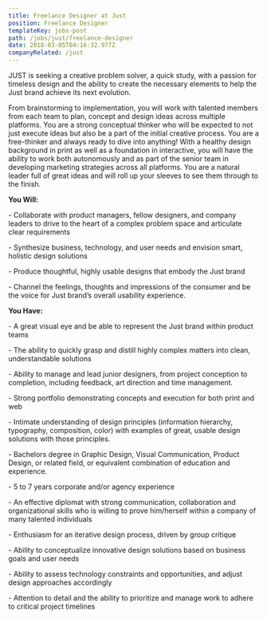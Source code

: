```yaml
---
title: Freelance Designer at Just
position: Freelance Designer
templateKey: jobs-post
path: /jobs/just/freelance-designer
date: 2018-03-05T04:16:32.977Z
companyRelated: /just
---
```

JUST is seeking a creative problem solver, a quick study, with a passion for timeless design and the ability to create the necessary elements to help the Just brand achieve its next evolution.

From brainstorming to implementation, you will work with talented members from each team to plan, concept and design ideas across multiple platforms. You are a strong conceptual thinker who will be expected to not just execute ideas but also be a part of the initial creative process. You are a free-thinker and always ready to dive into anything! With a healthy design background in print as well as a foundation in interactive, you will have the ability to work both autonomously and as part of the senior team in developing marketing strategies across all platforms. You are a natural leader full of great ideas and will roll up your sleeves to see them through to the finish.



**You Will:**

\- Collaborate with product managers, fellow designers, and company leaders to drive to the heart of a complex problem space and articulate clear requirements

\- Synthesize business, technology, and user needs and envision smart, holistic design solutions

\- Produce thoughtful, highly usable designs that embody the Just brand

\- Channel the feelings, thoughts and impressions of the consumer and be the voice for Just brand’s overall usability experience. 



**You Have:**

\- A great visual eye and be able to represent the Just brand within product teams

\- The ability to quickly grasp and distill highly complex matters into clean, understandable solutions

\- Ability to manage and lead junior designers, from project conception to completion, including feedback, art direction and time management.

\- Strong portfolio demonstrating concepts and execution for both print and web

\- Intimate understanding of design principles  (information hierarchy, typography, composition, color)  with examples of great, usable design solutions with those principles.

\- Bachelors degree in Graphic Design, Visual Communication, Product Design, or related field, or equivalent combination of education and experience.

\- 5 to 7 years corporate and/or agency experience

\- An effective diplomat with strong communication, collaboration and organizational skills who is willing to prove him/herself within a company of many talented individuals

\- Enthusiasm for an iterative design process, driven by group critique

\- Ability to conceptualize innovative design solutions based on business goals and user needs

\- Ability to assess technology constraints and opportunities, and adjust design approaches accordingly

\- Attention to detail and the ability to prioritize and manage work to adhere to critical project timelines
